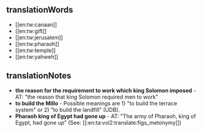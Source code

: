 ## translationWords

* [[en:tw:canaan]]
* [[en:tw:gift]]
* [[en:tw:jerusalem]]
* [[en:tw:pharaoh]]
* [[en:tw:temple]]
* [[en:tw:yahweh]]

## translationNotes

* **the reason for the requirement to work which king Solomon imposed** - AT: "the reason that king Solomon required men to work"
* **to build the Millo** - Possible meanings are 1) "to build the terrace system" or 2) "to build the landfill" (UDB).
* **Pharaoh king of Egypt had gone up** - AT: "The army of Pharaoh, king of Egypt, had gone up" (See: [[:en:ta:vol2:translate:figs_metonymy]])
